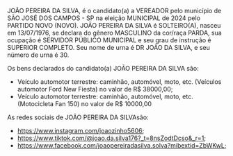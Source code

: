 JOÃO PEREIRA DA SILVA, é o candidato(a) a VEREADOR pelo município de SÃO JOSÉ DOS CAMPOS - SP na eleição MUNICIPAL de 2024 pelo PARTIDO NOVO (NOVO). JOÃO PEREIRA DA SILVA é SOLTEIRO(A), nasceu em 13/07/1976, se declara do gênero MASCULINO da cor/raça PARDA, sua ocupação é SERVIDOR PÚBLICO MUNICIPAL e seu grau de instrução é SUPERIOR COMPLETO. Seu nome de urna é DR JOÃO DA SILVA, e seu número de urna é 30.

Os bens declarados do candidato(a) JOÃO PEREIRA DA SILVA são: 
- Veículo automotor terrestre: caminhão, automóvel, moto, etc. (Veículos automotor Ford New Fiesta) no valor de R$ 38000,00;
- Veículo automotor terrestre: caminhão, automóvel, moto, etc. (Motocicleta Fan 150) no valor de R$ 10000,00

As redes sociais de JOÃO PEREIRA DA SILVAsão:
- https://www.instagram.com/joaozinho5606;
- https://www.tiktok.com/@joao.da.silva176?_t=8nsZodtDcso&_r=1;
- https://www.facebook.com/joaopereiradasilva.solva?mibextid=ZbWKwL;
